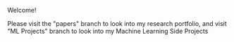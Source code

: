 Welcome!

Please visit the "papers" branch to look into my research portfolio, and visit "ML Projects" branch to look into my Machine Learning Side Projects

